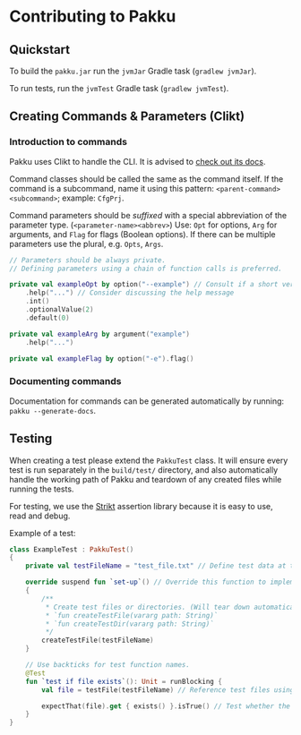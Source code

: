 
# Contributing to Pakku

## Quickstart

To build the `pakku.jar` run the `jvmJar` Gradle task (`gradlew jvmJar`).

To run tests, run the `jvmTest` Gradle task (`gradlew jvmTest`).

## Creating Commands & Parameters (Clikt)

### Introduction to commands

Pakku uses Clikt to handle the CLI. It is advised to [check out its docs](https://ajalt.github.io/clikt/).

Command classes should be called the same as the command itself.
If the command is a subcommand, name it using this pattern: `<parent-command><subcommand>`; example: `CfgPrj`.

Command parameters should be _suffixed_ with a special abbreviation of the parameter type. (`<parameter-name><abbrev>`)
Use: `Opt` for options, `Arg` for arguments, and `Flag` for flags (Boolean options).
If there can be multiple parameters use the plural, e.g. `Opts`, `Args`.

```kt
// Parameters should be always private.
// Defining parameters using a chain of function calls is preferred.

private val exampleOpt by option("--example") // Consult if a short version `-e` of the option is a good idea
    .help("...") // Consider discussing the help message
    .int()
    .optionalValue(2)
    .default(0)

private val exampleArg by argument("example")
    .help("...")

private val exampleFlag by option("-e").flag()
```

### Documenting commands

Documentation for commands can be generated automatically by running: `pakku --generate-docs`.

## Testing

When creating a test please extend the `PakkuTest` class. 
It will ensure every test is run separately in the `build/test/` directory,
and also automatically handle the working path of Pakku and teardown of any created files while running the tests.

For testing, we use the [Strikt](https://strikt.io/) assertion library because it is easy to use, read and debug.

Example of a test:

```kt
class ExampleTest : PakkuTest()
{
    private val testFileName = "test_file.txt" // Define test data at the top of the class

    override suspend fun `set-up`() // Override this function to implement set up
    { 
        /** 
         * Create test files or directories. (Will tear down automatically.)
         * `fun createTestFile(vararg path: String)`
         * `fun createTestDir(vararg path: String)`
         */
        createTestFile(testFileName)
    }

    // Use backticks for test function names.
    @Test
    fun `test if file exists`(): Unit = runBlocking {
        val file = testFile(testFileName) // Reference test files using `fun testFile(vararg path: String): Path`

        expectThat(file).get { exists() }.isTrue() // Test whether the file exists.
    }
}
```
